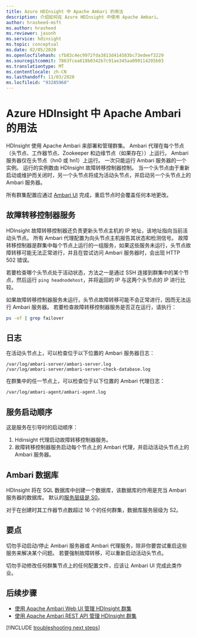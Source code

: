 ```yaml
---
title: Azure HDInsight 中 Apache Ambari 的用法
description: 介绍如何在 Azure HDInsight 中使用 Apache Ambari。
author: hrasheed-msft
ms.author: hrasheed
ms.reviewer: jasonh
ms.service: hdinsight
ms.topic: conceptual
ms.date: 02/05/2020
ms.openlocfilehash: cfb83c4ec9972fda3813d414583bc73edeef3229
ms.sourcegitcommit: 7863fcea618b0342b7c91ae345aa099114205b03
ms.translationtype: MT
ms.contentlocale: zh-CN
ms.lasthandoff: 11/03/2020
ms.locfileid: "93285968"
---
```

# <a name="apache-ambari-usage-in-azure-hdinsight"></a>Azure HDInsight 中 Apache Ambari 的用法

HDInsight 使用 Apache Ambari 来部署和管理群集。 Ambari 代理在每个节点（头节点、工作器节点、Zookeeper 和边缘节点（如果存在））上运行。 Ambari 服务器仅在头节点（hn0 或 hn1）上运行。 一次只能运行 Ambari 服务器的一个实例。 运行的实例数由 HDInsight 故障转移控制器控制。 当一个头节点由于重新启动或维护而关闭时，另一个头节点将成为活动头节点，并启动另一个头节点上的 Ambari 服务器。

所有群集配置应通过 [Ambari UI](./hdinsight-hadoop-manage-ambari.md) 完成，重启节点时会覆盖任何本地更改。

## <a name="failover-controller-services"></a>故障转移控制器服务

HDInsight 故障转移控制器还负责更新头节点主机的 IP 地址，该地址指向当前活动头节点。 所有 Ambari 代理配置为向头节点主机报告其状态和检测信号。 故障转移控制器是群集中每个节点上运行的一组服务，如果这些服务未运行，头节点故障转移可能无法正常进行，并且在尝试访问 Ambari 服务器时，会出现 HTTP 502 错误。

若要检查哪个头节点处于活动状态，方法之一是通过 SSH 连接到群集中的某个节点，然后运行 `ping headnodehost`，并将返回的 IP 与这两个头节点的 IP 进行比较。

如果故障转移控制器服务未运行，头节点故障转移可能不会正常进行，因而无法运行 Ambari 服务器。 若要检查故障转移控制器服务是否正在运行，请执行：

```bash
ps -ef | grep failover
```

## <a name="logs"></a>日志

在活动头节点上，可以检查位于以下位置的 Ambari 服务器日志：

```
/var/log/ambari-server/ambari-server.log
/var/log/ambari-server/ambari-server-check-database.log
```

在群集中的任一节点上，可以检查位于以下位置的 Ambari 代理日志：

```bash
/var/log/ambari-agent/ambari-agent.log
```

## <a name="service-start-sequences"></a>服务启动顺序

这是服务在引导时的启动顺序：

1. Hdinsight 代理启动故障转移控制器服务。
1. 故障转移控制器服务启动每个节点上的 Ambari 代理，并启动活动头节点上的 Ambari 服务器。

## <a name="ambari-database"></a>Ambari 数据库

HDInsight 将在 SQL 数据库中创建一个数据库，该数据库的作用是充当 Ambari 服务器的数据库。 默认的[服务层级是 S0](../azure-sql/database/elastic-pool-scale.md)。

对于在创建时其工作器节点数超过 16 个的任何群集，数据库服务层级为 S2。

## <a name="takeaway-points"></a>要点

切勿手动启动/停止 Ambari 服务器或 Ambari 代理服务，除非你要尝试重启这些服务来解决某个问题。 若要强制故障转移，可以重新启动活动头节点。

切勿手动修改任何群集节点上的任何配置文件，应该让 Ambari UI 完成此类作业。

## <a name="next-steps"></a>后续步骤

* [使用 Apache Ambari Web UI 管理 HDInsight 群集](hdinsight-hadoop-manage-ambari.md)
* [使用 Apache Ambari REST API 管理 HDInsight 群集](hdinsight-hadoop-manage-ambari-rest-api.md)

[!INCLUDE [troubleshooting next steps](../../includes/hdinsight-troubleshooting-next-steps.md)]